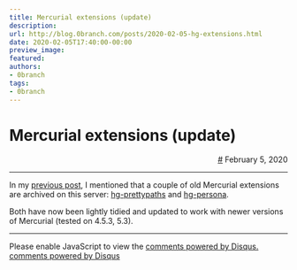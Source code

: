 ```yaml
---
title: Mercurial extensions (update)
description:
url: http://blog.0branch.com/posts/2020-02-05-hg-extensions.html
date: 2020-02-05T17:40:00-00:00
preview_image:
featured:
authors:
- 0branch
tags:
- 0branch
---
```


<div>
  <div class="span-22">
    <div class="span-12"><h1>Mercurial extensions (update)</h1></div>
    <div style="text-align: right" class="span-10 last">
      <a href="https://blog.0branch.com/index.html">#</a> February  5, 2020
    </div>
  </div>
  <hr/>
  <div>
    <p>In my <a href="https://blog.0branch.com/posts/2020-02-03-bitbucket-migration.html">previous post</a>, I mentioned that a couple of old Mercurial extensions are archived on this server: <a href="http://hg.0branch.com/hg-prettypaths">hg-prettypaths</a> and <a href="http://hg.0branch.com/hg-persona/">hg-persona</a>.</p>
<p>Both have now been lightly tidied and updated to work with newer versions of Mercurial (tested on 4.5.3, 5.3).</p>
  </div>
</div>

<hr/>

<div></div>

<noscript>Please enable JavaScript to view the <a href="http://disqus.com/?ref_noscript">comments powered by Disqus.</a></noscript>
<a href="http://disqus.com" class="dsq-brlink">comments powered by <span class="logo-disqus">Disqus</span></a>

